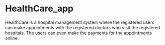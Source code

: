 # HealthCare_app
HealthCare is a hospital management system where the registered users can make appointments with the registered doctors who visit the registered hospitals. The users can even make the payments for the appointments online. 
